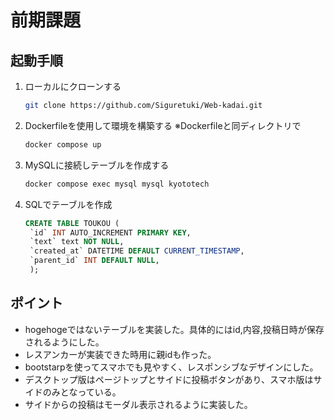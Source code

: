 # 前期課題


## 起動手順
1. ローカルにクローンする
    ```bash
    git clone https://github.com/Siguretuki/Web-kadai.git
    ```
2. Dockerfileを使用して環境を構築する
※Dockerfileと同ディレクトリで
   ```bash
   docker compose up
   ```
3. MySQLに接続しテーブルを作成する
   ``` bash
   docker compose exec mysql mysql kyototech
   ```
4. SQLでテーブルを作成
   ``` sql
   CREATE TABLE TOUKOU (
    `id` INT AUTO_INCREMENT PRIMARY KEY,
    `text` text NOT NULL,
    `created_at` DATETIME DEFAULT CURRENT_TIMESTAMP,
    `parent_id` INT DEFAULT NULL,
    );
   ```

## ポイント
- hogehogeではないテーブルを実装した。具体的にはid,内容,投稿日時が保存されるようにした。
- レスアンカーが実装できた時用に親idも作った。
- bootstarpを使ってスマホでも見やすく、レスポンシブなデザインにした。
- デスクトップ版はページトップとサイドに投稿ボタンがあり、スマホ版はサイドのみとなっている。
- サイドからの投稿はモーダル表示されるように実装した。
